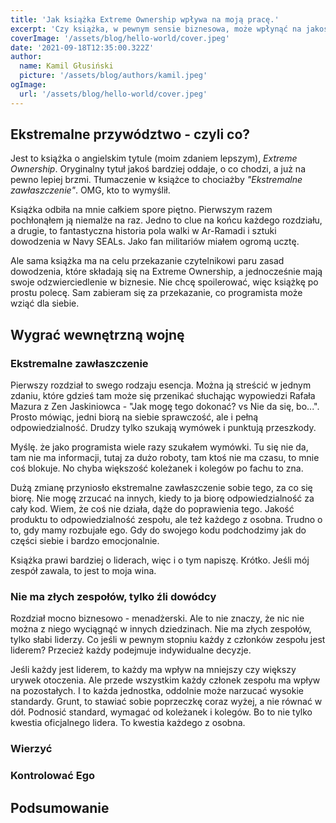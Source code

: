 ```yaml
---
title: 'Jak książka Extreme Ownership wpływa na moją pracę.'
excerpt: 'Czy książka, w pewnym sensie biznesowa, może wpłynąć na jakość kodu? Czy programista może nauczyć się czegoś od najlepszych jednostek armii amerykańskiej? Jak ekstremalne przywództwo wpływa na pracę w zespole? Na te i inne pytania postaram się odpowiedzieć w tym i być może kolejnych wpisać na blogu. Zapraszam!'
coverImage: '/assets/blog/hello-world/cover.jpeg'
date: '2021-09-18T12:35:00.322Z'
author:
  name: Kamil Głusiński
  picture: '/assets/blog/authors/kamil.jpeg'
ogImage:
  url: '/assets/blog/hello-world/cover.jpeg'
---
```


## Ekstremalne przywództwo - czyli co?
Jest to książka o angielskim tytule (moim zdaniem lepszym), *Extreme Ownership*. Oryginalny tytuł jakoś bardziej oddaje, o co chodzi, a już na pewno lepiej brzmi. Tłumaczenie w książce to chociażby *"Ekstremalne zawłaszczenie"*. OMG, kto to wymyślił. 

Książka odbiła na mnie całkiem spore piętno. Pierwszym razem pochłonąłem ją niemalże na raz. Jedno to clue na końcu każdego rozdziału, a drugie, to fantastyczna historia pola walki w Ar-Ramadi i sztuki dowodzenia w Navy SEALs. Jako fan militariów miałem ogromą ucztę. 

Ale sama książka ma na celu przekazanie czytelnikowi paru zasad dowodzenia, które składają się na Extreme Ownership, a jednocześnie mają swoje odzwierciedlenie w biznesie. Nie chcę spoilerować, więc książkę po prostu polecę. Sam zabieram się za przekazanie, co programista może wziąć dla siebie.

## Wygrać wewnętrzną wojnę

### Ekstremalne zawłaszczenie
Pierwszy rozdział to swego rodzaju esencja. Można ją streścić w jednym zdaniu, które gdzieś tam może się przenikać słuchając wypowiedzi Rafała Mazura z Zen Jaskiniowca - "Jak mogę tego dokonać? vs Nie da się, bo...". Prosto mówiąc, jedni biorą na siebie sprawczość, ale i pełną odpowiedzialność. Drudzy tylko szukają wymówek i punktują przeszkody. 

Myślę. że jako programista wiele razy szukałem wymówki. Tu się nie da, tam nie ma informacji, tutaj za dużo roboty, tam ktoś nie ma czasu, to mnie coś blokuje. No chyba większość koleżanek i kolegów po fachu to zna. 

Dużą zmianę przyniosło ekstremalne zawłaszczenie sobie tego, za co się biorę. Nie mogę zrzucać na innych, kiedy to ja biorę odpowiedzialność za cały kod. Wiem, że coś nie działa, dąże do poprawienia tego. Jakość produktu to odpowiedzialność zespołu, ale też każdego z osobna. Trudno o to, gdy mamy rozbujałe ego. Gdy do swojego kodu podchodzimy jak do części siebie i bardzo emocjonalnie. 

Książka prawi bardziej o liderach, więc i o tym napiszę. Krótko. Jeśli mój zespół zawala, to jest to moja wina.

### Nie ma złych zespołów, tylko źli dowódcy
Rozdział mocno biznesowo - menadżerski. Ale to nie znaczy, że nic nie można z niego wyciągnąć w innych dziedzinach. Nie ma złych zespołów, tylko słabi liderzy. Co jeśli w pewnym stopniu każdy z członków zespołu jest liderem? Przecież każdy podejmuje indywidualne decyzje.

Jeśli każdy jest liderem, to każdy ma wpływ na mniejszy czy większy urywek otoczenia. Ale przede wszystkim każdy członek zespołu ma wpływ na pozostałych. I to każda jednostka, oddolnie może narzucać wysokie standardy. Grunt, to stawiać sobie poprzeczkę coraz wyżej, a nie równać w dół. Podnosić standard, wymagać od koleżanek i kolegów. Bo to nie tylko kwestia oficjalnego lidera. To kwestia każdego z osobna. 

### Wierzyć

### Kontrolować Ego

## Podsumowanie